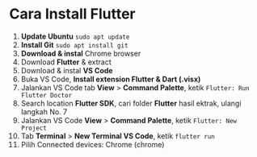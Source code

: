 # Cara Install Flutter
1. **Update Ubuntu**
   ```sudo apt update```
2. **Install Git**
   ```sudo apt install git```
3. **Download & instal** Chrome browser
4. Download **Flutter** & extract
5. Download & instal **VS Code**
6. Buka VS Code, **Install extension Flutter & Dart (.visx)**
7. Jalankan VS Code tab **View** > **Command Palette**, ketik ```Flutter: Run Flutter Doctor```
8. Search location **Flutter SDK**, cari folder **Flutter** hasil ektrak, ulangi langkah No. 7
9. Jalankan VS Code **View** > **Command Palette**, ketik ```Flutter: New Project```
10. Tab **Terminal** > **New Terminal VS Code**, ketik ```flutter run```
11. Pilih Connected devices: Chrome (chrome)
